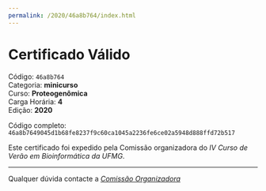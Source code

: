 ```yaml
---
permalink: /2020/46a8b764/index.html
---
```


# Certificado Válido

Código: `46a8b764`<br>
Categoria: **minicurso**<br>
Curso: **Proteogenômica**<br>
Carga Horária: **4**<br>
Edição: **2020**<br>


Código completo: `46a8b7649045d1b68fe8237f9c60ca1045a2236fe6ce02a5948d888ffd72b517`


Este certificado foi expedido pela Comissão organizadora do *IV Curso de Verão em Bioinformática da UFMG*.

----

Qualquer dúvida contacte a [_Comissão Organizadora_](<mailto:cursobioinfoufmg@gmail.com$subject=[Certificados]>)


